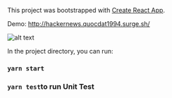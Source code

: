 This project was bootstrapped with [Create React App](https://github.com/facebook/create-react-app).

Demo: http://hackernews.quocdat1994.surge.sh/

![alt text](https://i.ibb.co/NYhDKbr/hacker-news.png)

In the project directory, you can run:

### `yarn start`

### `yarn test`to run Unit Test

